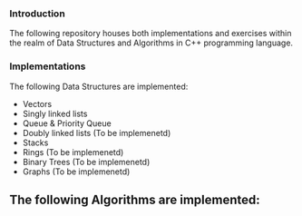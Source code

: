 ### Introduction
The following repository houses both implementations and exercises within the realm of Data Structures and Algorithms in C++ programming language. 

### Implementations
The following Data Structures are implemented:
- Vectors
- Singly linked lists
- Queue & Priority Queue
- Doubly linked lists (To be implemenetd)
- Stacks
- Rings (To be implemenetd)
- Binary Trees (To be implemenetd)
- Graphs (To be implemenetd)

The following Algorithms are implemented:
-
